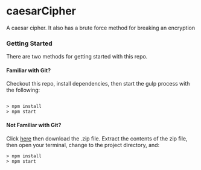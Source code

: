 # caesarCipher
A caesar cipher. It also has a brute force method for breaking an encryption

### Getting Started

There are two methods for getting started with this repo.

#### Familiar with Git?
Checkout this repo, install dependencies, then start the gulp process with the following:

```

> npm install
> npm start
```

#### Not Familiar with Git?
Click [here](https://github.com/StephenGrider/ReactStarter/releases) then download the .zip file.  Extract the contents of the zip file, then open your terminal, change to the project directory, and:

```
> npm install
> npm start
```
